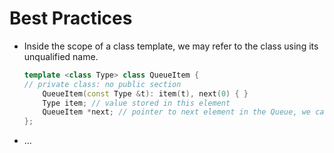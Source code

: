 # Best Practices

- Inside the scope of a class template, we may refer to the class using its unqualified name.
  
    ```cpp
    template <class Type> class QueueItem {
    // private class: no public section
        QueueItem(const Type &t): item(t), next(0) { }
        Type item; // value stored in this element
        QueueItem *next; // pointer to next element in the Queue, we can refer to the class using its unqualified name.
    };
    ```

- ...
